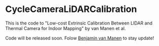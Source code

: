# CycleCameraLiDARCalibration
This is the code to "Low-cost Extrinsic Calibration Between LIDAR and Thermal Camera for Indoor Mapping" by van Manen et al.

Code will be released soon. Folow [Benjamin van Manen](linkedin.com/in/benjamin-van-manen/) to stay update!
